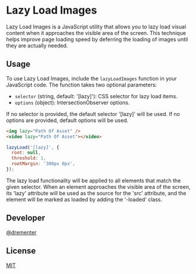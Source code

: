 # Lazy Load Images

Lazy Load Images is a JavaScript utility that allows you to lazy load visual content when it approaches the visible area of the screen. This technique helps improve page loading speed by deferring the loading of images until they are actually needed.

## Usage

To use Lazy Load Images, include the `lazyLoadImages` function in your JavaScript code. The function takes two optional parameters:

- `selector` (string, default: '[lazy]'): CSS selector for lazy load items.
- `options` (object): IntersectionObserver options.

If no selector is provided, the default selector '[lazy]' will be used. If no options are provided, default options will be used.

```html
<img lazy="Path Of Asset" />
<video lazy="Path Of Asset"></video>
```

```javascript
lazyLoad('[lazy]', {
  root: null,
  threshold: 1,
  rootMargin: '300px 0px',
});
```

The lazy load functionality will be applied to all elements that match the given selector. When an element approaches the visible area of the screen, its 'lazy' attribute will be used as the source for the 'src' attribute, and the element will be marked as loaded by adding the '-loaded' class.

## Developer

[@drementer](https://github.com/drementer)

## License

[MIT](https://choosealicense.com/licenses/mit/)

